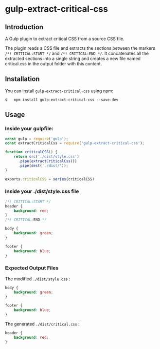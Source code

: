 # gulp-extract-critical-css

## **Introduction**
A Gulp plugin to extract critical CSS from a source CSS file.

The plugin reads a CSS file and extracts the sections between the markers `/*! CRITICAL:START */` and `/*! CRITICAL:END */`. It concatenates all the extracted sections into a single string and creates a new file named critical.css in the output folder with this content.

## **Installation**
You can install `gulp-extract-critical-css` using npm:
```
$   npm install gulp-extract-critical-css --save-dev
``` 

## **Usage**

### **Inside your gulpfile:**
```JavaScript
const gulp = require('gulp');
const extractCriticalCss = require('gulp-extract-critical-css');

function criticalCSS() {
    return src('./dist/style.css')
      .pipe(extractCriticalCss())
      .pipe(dest('./dist/'));
}

exports.criticalCSS = series(criticalCSS)
```

### **Inside your ./dist/style.css file**
```CSS
/*! CRITICAL:START */
header {
    background: red;
}
/*! CRITICAL:END */

body {
    background: green;
}

footer {
    background: blue;
}
```


### **Expected Output Files**
The modified `./dist/style.css` :
```CSS
body {
    background: green;
}

footer {
    background: blue;
}
```

The generated `./dist/critical.css` :
```CSS
header {
    background: red;
}
```
